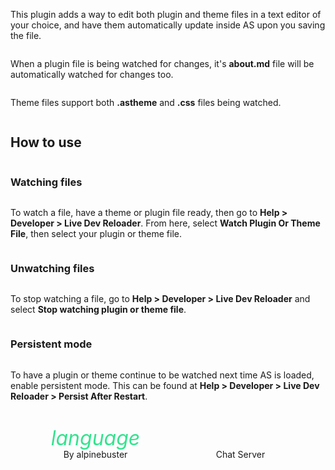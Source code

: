 <div id="about-page">
<style>
  #about-page {
    display: flex;
		flex-direction: column;
    flex-grow: 1;
  }
  #about-content {
    display: flex;
		flex-direction: column;
    flex-grow: 1;
  }
  #about-markdown-links {
    display: flex;
    justify-content: space-around;
    margin: 20px 20px 0;
  }
  #about-markdown-links > a {
    display: flex;
    flex-direction: column;
    align-items: center;
    gap: 5px;
    padding: 5px;
    text-decoration: none;
    flex-grow: 1;
    flex-basis: 0;
    color: var(--color-subtle_text);
    text-align: center;
  }
  #about-markdown-links > a:hover {
    background-color: var(--color-accent);
    color: var(--color-accent_text);
    border-radius: 4px;
  }
  #about-markdown-links > a > i {
    font-size: 32px;
    width: 100%;
    max-width: initial;
    height: 32px;
    text-align: center;
  }
  #about-markdown-links > a:hover > i {
    color: var(--color-accent_text) !important;
  }
  #about-markdown-links > a > p {
    flex: 1;
    display: flex;
    align-items: center;
    margin: 0;
  }
</style>


<div id="about-content">
  <p>This plugin adds a way to edit both plugin and theme files in a text editor of your choice, and have them automatically update inside AS upon you saving the file.</p>
  <p>When a plugin file is being watched for changes, it's <strong>about.md</strong> file will be automatically watched for changes too.</p>
  <p>Theme files support both <strong>.astheme</strong> and <strong>.css</strong> files being watched.</p>
  <h2>How to use</h2>
  <h3>Watching files</h3>
  <p>To watch a file, have a theme or plugin file ready, then go to <strong>Help > Developer > Live Dev Reloader</strong>. From here, select <strong>Watch Plugin Or Theme File</strong>, then select your plugin or theme file.</p>
  <h3>Unwatching files</h3>
  <p>To stop watching a file, go to <strong>Help > Developer > Live Dev Reloader</strong> and select <strong>Stop watching plugin or theme file</strong>.</p>
  <h3>Persistent mode</h3>
  <p>To have a plugin or theme continue to be watched next time AS is loaded, enable persistent mode. This can be found at <strong>Help > Developer > Live Dev Reloader > Persist After Restart</strong>.</p>
</div>
<div id="about-markdown-links">
  <a href="https://alpinebuster.top/">
    <i class="material-icons icon" style="color: #33E38E;">language</i>
    <p>By alpinebuster</p>
  </a>
  <a href="https://chat.alpinebuster.top/">
    <i class="fa_big icon fas fa-comment-dots" style="color: #727FFF;"></i>
    <p>Chat Server</p>
  </a>
</div>
</div>